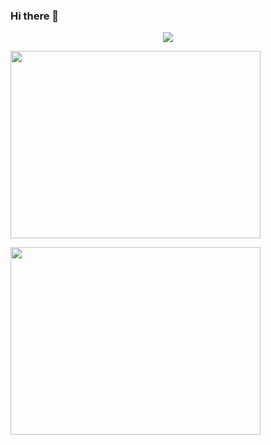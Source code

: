 ### Hi there 👋
<p align="center"><a href="https://github.com/anuraghazra/github-readme-stats">
  <img align="center" src="https://github-readme-stats.vercel.app/api?username=ghimireaacs&show_icons=true&theme=tokyonight" />
</a></p>
<a href="https://wakatime.com/@ghimireaacs">
  <img align="center" width="400" height="300" src="https://wakatime.com/share/@ghimireaacs/26f0cfdd-03c7-4f4b-a9a5-36b4c9fd0e1f.svg" />
</a></p>
<a href="https://wakatime.com/@ghimireaacs">
  <img align="center" width="400" height="300" src="https://wakatime.com/share/@ghimireaacs/8873c33a-e347-49eb-8461-a32de00ebcf5.svg" />
</a></p>
<!--
**ghimireaacs/ghimireaacs** is a ✨ _special_ ✨ repository because its `README.md` (this file) appears on your GitHub profile.

Here are some ideas to get you started:

- 🔭 I’m currently working on ...
- 🌱 I’m currently learning ...
- 👯 I’m looking to collaborate on ...
- 🤔 I’m looking for help with ...
- 💬 Ask me about ...
- 📫 How to reach me: ...
- 😄 Pronouns: ...
- ⚡ Fun fact: ...
-->
